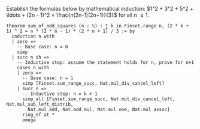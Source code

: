 Establish the formulas below by mathematical induction: 
   $1^2 + 3^2 + 5^2 + \ldots + (2n - 1)^2 = \frac{n(2n-1)(2n+1)}{3}$ for all n $\geq{1}$.

```lean4
theorem sum_of_odd_squares (n : ℕ) : ∑ k in Finset.range n, (2 * k + 1) ^ 2 = n * (2 * n - 1) * (2 * n + 1) / 3 := by
  induction n with
  | zero =>
    -- Base case: n = 0
    simp
  | succ n ih =>
    -- Inductive step: assume the statement holds for n, prove for n+1
    cases n with
    | zero =>
      -- Base case: n = 1
      simp [Finset.sum_range_succ, Nat.mul_div_cancel_left]
    | succ n =>
      -- Inductive step: n = k + 1
      simp_all [Finset.sum_range_succ, Nat.mul_div_cancel_left, Nat.mul_sub_left_distrib,
        Nat.mul_add, Nat.add_mul, Nat.mul_one, Nat.mul_assoc]
      ring_nf at *
      omega
```